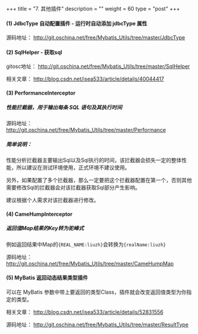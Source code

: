 +++
title = "7. 其他插件"
description = ""
weight = 60
type = "post"
+++

#### (1)  JdbcType 自动配置插件 - 运行时自动添加 jdbcType 属性

源码地址：
http://git.oschina.net/free/Mybatis_Utils/tree/master/JdbcType

#### (2)  SqlHelper - 获取sql

gitosc地址：
http://git.oschina.net/free/Mybatis_Utils/tree/master/SqlHelper

相关文章：
http://blog.csdn.net/isea533/article/details/40044417

#### (3)  PerformanceInterceptor

##### 性能拦截器，用于输出每条 SQL 语句及其执行时间

源码地址：
http://git.oschina.net/free/Mybatis_Utils/tree/master/Performance

##### 简单说明：

性能分析拦截器主要输出Sql以及Sql执行的时间，该拦截器会损失一定的整体性能，所以建议在测试环境使用，正式环境不建议使用。

另外，如果配置了多个拦截器，那么一定要把这个拦截器配置在第一个，否则其他需要修改Sql的拦截器会对该拦截器获取Sql部分产生影响。

建议根据个人需求对该拦截器进行修改。

#### (4)  CameHumpInterceptor

##### 返回值Map结果的Key转为驼峰式

例如返回结果中Map的`{REAL_NAME:liuzh}`会转换为`{realName:liuzh}`

源码地址：
http://git.oschina.net/free/Mybatis_Utils/tree/master/CameHumpMap

#### (5)  MyBatis 返回动态结果类型插件

可以在 MyBatis 参数中带上要返回的类型Class，插件就会改变返回值类型为你指定的类型。

相关文章：
http://blog.csdn.net/isea533/article/details/52831556

源码地址：
http://git.oschina.net/free/Mybatis_Utils/tree/master/ResultType
